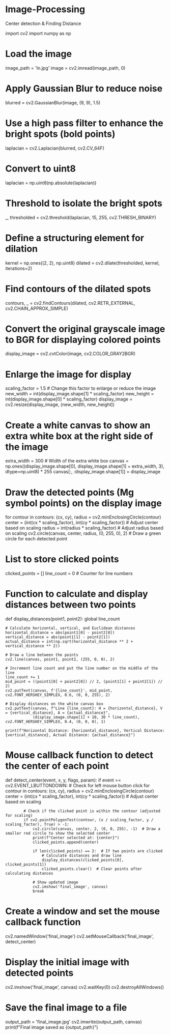 # Image-Processing
Center detection &amp; Finding Distance


import cv2
import numpy as np

# Load the image
image_path = 'In.jpg'
image = cv2.imread(image_path, 0)

# Apply Gaussian Blur to reduce noise
blurred = cv2.GaussianBlur(image, (9, 9), 1.5)

# Use a high pass filter to enhance the bright spots (bold points)
laplacian = cv2.Laplacian(blurred, cv2.CV_64F)

# Convert to uint8
laplacian = np.uint8(np.absolute(laplacian))

# Threshold to isolate the bright spots
_, thresholded = cv2.threshold(laplacian, 15, 255, cv2.THRESH_BINARY)

# Define a structuring element for dilation
kernel = np.ones((2, 2), np.uint8)
dilated = cv2.dilate(thresholded, kernel, iterations=2)

# Find contours of the dilated spots
contours, _ = cv2.findContours(dilated, cv2.RETR_EXTERNAL, cv2.CHAIN_APPROX_SIMPLE)

# Convert the original grayscale image to BGR for displaying colored points
display_image = cv2.cvtColor(image, cv2.COLOR_GRAY2BGR)

# Enlarge the image for display
scaling_factor = 1.5  # Change this factor to enlarge or reduce the image
new_width = int(display_image.shape[1] * scaling_factor)
new_height = int(display_image.shape[0] * scaling_factor)
display_image = cv2.resize(display_image, (new_width, new_height))

# Create a white canvas to show an extra white box at the right side of the image
extra_width = 300  # Width of the extra white box
canvas = np.ones((display_image.shape[0], display_image.shape[1] + extra_width, 3), dtype=np.uint8) * 255
canvas[:, :display_image.shape[1]] = display_image

# Draw the detected points (Mg symbol points) on the display image
for contour in contours:
    (cx, cy), radius = cv2.minEnclosingCircle(contour)
    center = (int(cx * scaling_factor), int(cy * scaling_factor))  # Adjust center based on scaling
    radius = int(radius * scaling_factor)  # Adjust radius based on scaling
    cv2.circle(canvas, center, radius, (0, 255, 0), 2)  # Draw a green circle for each detected point

# List to store clicked points
clicked_points = []
line_count = 0  # Counter for line numbers

# Function to calculate and display distances between two points
def display_distances(point1, point2):
    global line_count
    
    # Calculate horizontal, vertical, and Euclidean distances
    horizontal_distance = abs(point1[0] - point2[0])
    vertical_distance = abs(point1[1] - point2[1])
    actual_distance = int(np.sqrt(horizontal_distance ** 2 + vertical_distance ** 2))

    # Draw a line between the points
    cv2.line(canvas, point1, point2, (255, 0, 0), 2)
    
    # Increment line count and put the line number on the middle of the line
    line_count += 1
    mid_point = ((point1[0] + point2[0]) // 2, (point1[1] + point2[1]) // 2)
    cv2.putText(canvas, f'{line_count}', mid_point, cv2.FONT_HERSHEY_SIMPLEX, 0.6, (0, 0, 255), 2)

    # Display distances on the white canvas box
    cv2.putText(canvas, f"Line {line_count}: H = {horizontal_distance}, V = {vertical_distance}, A = {actual_distance}", 
                (display_image.shape[1] + 10, 30 * line_count), cv2.FONT_HERSHEY_SIMPLEX, 0.4, (0, 0, 0), 1)
    
    print(f"Horizontal Distance: {horizontal_distance}, Vertical Distance: {vertical_distance}, Actual Distance: {actual_distance}")

# Mouse callback function to detect the center of each point
def detect_center(event, x, y, flags, param):
    if event == cv2.EVENT_LBUTTONDOWN:  # Check for left mouse button click
        for contour in contours:
            (cx, cy), radius = cv2.minEnclosingCircle(contour)
            center = (int(cx * scaling_factor), int(cy * scaling_factor))  # Adjust center based on scaling

            # Check if the clicked point is within the contour (adjusted for scaling)
            if cv2.pointPolygonTest(contour, (x / scaling_factor, y / scaling_factor), True) > -1:
                cv2.circle(canvas, center, 2, (0, 0, 255), -1)  # Draw a smaller red circle to show the selected center
                print(f"Center selected at: {center}")
                clicked_points.append(center)

                if len(clicked_points) == 2:  # If two points are clicked
                    # Calculate distances and draw line
                    display_distances(clicked_points[0], clicked_points[1])
                    clicked_points.clear()  # Clear points after calculating distances
                
                # Show updated image
                cv2.imshow('final_image', canvas)
                break

# Create a window and set the mouse callback function
cv2.namedWindow('final_image')
cv2.setMouseCallback('final_image', detect_center)

# Display the initial image with detected points
cv2.imshow('final_image', canvas)
cv2.waitKey(0)
cv2.destroyAllWindows()

# Save the final image to a file
output_path = 'final_image.jpg'
cv2.imwrite(output_path, canvas)
print(f"Final image saved as {output_path}")
